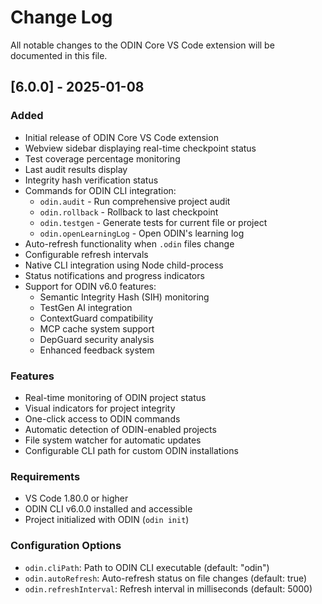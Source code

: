# Change Log

All notable changes to the ODIN Core VS Code extension will be documented in this file.

## [6.0.0] - 2025-01-08

### Added
- Initial release of ODIN Core VS Code extension
- Webview sidebar displaying real-time checkpoint status
- Test coverage percentage monitoring
- Last audit results display
- Integrity hash verification status
- Commands for ODIN CLI integration:
  - `odin.audit` - Run comprehensive project audit
  - `odin.rollback` - Rollback to last checkpoint
  - `odin.testgen` - Generate tests for current file or project
  - `odin.openLearningLog` - Open ODIN's learning log
- Auto-refresh functionality when `.odin` files change
- Configurable refresh intervals
- Native CLI integration using Node child-process
- Status notifications and progress indicators
- Support for ODIN v6.0 features:
  - Semantic Integrity Hash (SIH) monitoring
  - TestGen AI integration  
  - ContextGuard compatibility
  - MCP cache system support
  - DepGuard security analysis
  - Enhanced feedback system

### Features
- Real-time monitoring of ODIN project status
- Visual indicators for project integrity
- One-click access to ODIN commands
- Automatic detection of ODIN-enabled projects
- File system watcher for automatic updates
- Configurable CLI path for custom ODIN installations

### Requirements
- VS Code 1.80.0 or higher
- ODIN CLI v6.0.0 installed and accessible
- Project initialized with ODIN (`odin init`)

### Configuration Options
- `odin.cliPath`: Path to ODIN CLI executable (default: "odin")
- `odin.autoRefresh`: Auto-refresh status on file changes (default: true)
- `odin.refreshInterval`: Refresh interval in milliseconds (default: 5000)
